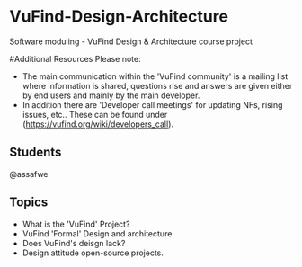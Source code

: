 # VuFind-Design-Architecture
Software moduling - VuFind Design &amp; Architecture course project

#Additional Resources
  Please note:
  - The main communication within the 'VuFind community' is a mailing list where information is shared, questions rise       and answers are given either by end users and mainly by the main developer.
  - In addition there are 'Developer call meetings' for updating NFs, rising issues, etc..
    These can be found under (https://vufind.org/wiki/developers_call).



## Students
@assafwe

## Topics
  - What is the 'VuFind' Project?
  - VuFind 'Formal' Design and architecture.
  - Does VuFind's deisgn lack?
  - Design attitude open-source projects.
